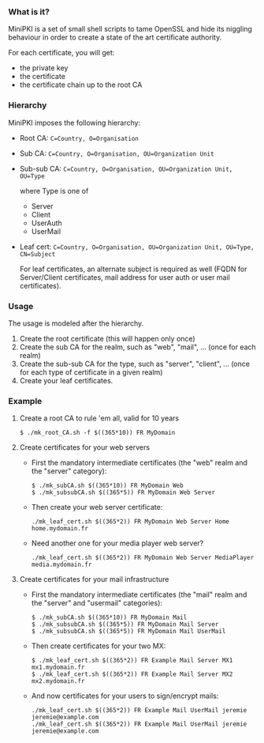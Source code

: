 ### What is it?

MiniPKI is a set of small shell scripts to tame OpenSSL and hide its niggling
behaviour in order to create a state of the art certificate authority.

For each certificate, you will get:
* the private key
* the certificate
* the certificate chain up to the root CA

### Hierarchy

MiniPKI imposes the following hierarchy:

* Root CA: `C=Country, O=Organisation`

* Sub CA: `C=Country, O=Organisation, OU=Organization Unit`

* Sub-sub CA: `C=Country, O=Organisation, OU=Organization Unit, OU=Type`

    where Type is one of
    * Server
    * Client
    * UserAuth
    * UserMail


* Leaf cert: `C=Country, O=Organisation, OU=Organization Unit, OU=Type, CN=Subject`

    For leaf certificates, an alternate subject is required as well (FQDN for
    Server/Client certificates, mail address for user auth or user mail
    certificates).


### Usage
The usage is modeled after the hierarchy.
1. Create the root certificate (this will happen only once)
2. Create the sub CA for the realm, such as "web", "mail", ... (once for each realm)
3. Create the sub-sub CA for the type, such as "server", "client", ... (once for each type of certificate in a given realm)
4. Create your leaf certificates.


### Example

1. Create a root CA to rule 'em all, valid for 10 years

    ```
    $ ./mk_root_CA.sh -f $((365*10)) FR MyDomain
    ```

2. Create certificates for your web servers
    + First the mandatory intermediate certificates (the "web" realm and the "server" category):

        ```
        $ ./mk_subCA.sh $((365*10)) FR MyDomain Web
        $ ./mk_subsubCA.sh $((365*5)) FR MyDomain Web Server
        ```

   + Then create your web server certificate:

        ```
        ./mk_leaf_cert.sh $((365*2)) FR MyDomain Web Server Home home.mydomain.fr
        ```

   + Need another one for your media player web server?

        ```
        ./mk_leaf_cert.sh $((365*2)) FR MyDomain Web Server MediaPlayer media.mydomain.fr
        ```


3. Create certificates for your mail infrastructure
    + First the mandatory intermediate certificates (the "mail" realm and the "server" and "usermail" categories):

        ```
        $ ./mk_subCA.sh $((365*10)) FR MyDomain Mail
        $ ./mk_subsubCA.sh $((365*5)) FR MyDomain Mail Server
        $ ./mk_subsubCA.sh $((365*5)) FR MyDomain Mail UserMail
        ```

    + Then create certificates for your two MX:
    
        ```
        $ ./mk_leaf_cert.sh $((365*2)) FR Example Mail Server MX1 mx1.mydomain.fr
        $ ./mk_leaf_cert.sh $((365*2)) FR Example Mail Server MX2 mx2.mydomain.fr
        ```

    + And now certificates for your users to sign/encrypt mails:
    
        ```
        ./mk_leaf_cert.sh $((365*2)) FR Example Mail UserMail jeremie jeremie@example.com
        ./mk_leaf_cert.sh $((365*2)) FR Example Mail UserMail jeremie jeremie@example.com


